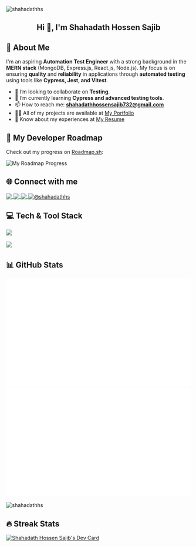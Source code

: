 ![shahadathhs](https://socialify.git.ci/shahadathhs/shahadathhs/image?font=Jost&language=1&name=1&owner=1&pattern=Floating%20Cogs&theme=Dark)

<h2 align="center">Hi 👋, I'm Shahadath Hossen Sajib</h2>

## 💫 About Me

I'm an aspiring **Automation Test Engineer** with a strong background in the **MERN stack** (MongoDB, Express.js, React.js, Node.js). My focus is on ensuring **quality** and **reliability** in applications through **automated testing** using tools like **Cypress, Jest, and Vitest**.

- 👯 I’m looking to collaborate on **Testing**.
- 🌱 I’m currently learning **Cypress and advanced testing tools**.
- 📫 How to reach me: **shahadathhossensajib732@gmail.com**
- 👨‍💻 All of my projects are available at [My Portfolio](https://shahadathhs.vercel.app)
- 📄 Know about my experiences at [My Resume](https://docs.google.com/document/d/1F4lDxGKNkrY5k2UB7CEjSSNqoK06COyGfz5KDlSH0kY/edit?usp=sharing)

## 🚀 My Developer Roadmap

Check out my progress on [Roadmap.sh](https://roadmap.sh/u/shahadathhs):

![My Roadmap Progress](https://roadmap.sh/card/wide/6508f59dd5295d7a8120f897?variant=dark)

## 🌐 Connect with me

<p align="left">
  <a href="https://dev.to/shahadathhs" target="_blank">
    <img align="center" src="https://skillicons.dev/icons?i=devto&theme=dark" />
  </a>
  <a href="https://linkedin.com/in/shahadathhs" target="_blank">
    <img align="center" src="https://skillicons.dev/icons?i=linkedin&theme=dark" />
  </a>
  <a href="https://gitlab.com/shahadathhs" target="_blank">
    <img align="center" src="https://skillicons.dev/icons?i=gitlab&theme=dark" />
  </a>
  <a href="https://medium.com/@shahadathhs" target="_blank">
    <img align="center" src="https://raw.githubusercontent.com/rahuldkjain/github-profile-readme-generator/master/src/images/icons/Social/medium.svg" alt="@shahadathhs" height="47" width="50" />
  </a>
</p>

## 💻 Tech & Tool Stack

<p align="left">
  <img src="https://skillicons.dev/icons?i=js,ts,react,nextjs,nodejs,express,mongodb,vercel&theme=dark" /> 
</p>

<p align="left">
  <img src="https://skillicons.dev/icons?i=vscode,idea,postman,git,github,jest,vitest,cypress&theme=dark" /> 
</p>


## 📊 GitHub Stats
<a href="https://github.com/shahadathhs/github-stats">
  <img src="https://github.com/shahadathhs/github-stats/blob/master/generated/overview.svg#gh-dark-mode-only" />
  <img src="https://github.com/shahadathhs/github-stats/blob/master/generated/languages.svg#gh-dark-mode-only" />
</a>

<!--
<p align="center">
  <img src="https://github-readme-stats.vercel.app/api?username=shahadathhs&show_icons=true&locale=en&rank_icon=percentile&theme=transparent" alt="shahadathhs" />
</p>

<p align="center">
  <img src="https://github-readme-stats.vercel.app/api/top-langs/?username=shahadathhs&size_weight=0.5&count_weight=0.5&langs_count=4&theme=transparent" alt="shahadathhs" />
</p>
-->

<p align="left">
  <img src="https://github-readme-streak-stats.herokuapp.com/?user=shahadathhs&theme=dark" alt="shahadathhs" />
</p>

## 🔥 Streak Stats

<div align="left"> 
  <a href="https://app.daily.dev/shahadathhs"><img src="https://api.daily.dev/devcards/v2/6ZhjUdRchhuOpkZR8LgkG.png?type=wide&r=k8p" width="652" alt="Shahadath Hossen Sajib's Dev Card"/></a>
</div>
